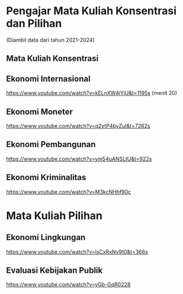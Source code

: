 # Pengajar Mata Kuliah Konsentrasi dan Pilihan
(Diambil data dari tahun 2021-2024)

## Mata Kuliah Konsentrasi
## Ekonomi Internasional
https://www.youtube.com/watch?v=kELnXW4jYiU&t=1195s (menit 20)

## Ekonomi Moneter
https://www.youtube.com/watch?v=q2vtP4byZuI&t=7262s

## Ekonomi Pembangunan
https://www.youtube.com/watch?v=ym54uANSLtU&t=922s

## Ekonomi Kriminalitas
https://www.youtube.com/watch?v=M3kcNHhf90c


# Mata Kuliah Pilihan
## Ekonomi Lingkungan
https://www.youtube.com/watch?v=lsCxRxNv9t0&t=366s

## Evaluasi Kebijakan Publik
https://www.youtube.com/watch?v=yGb-GqR0228
